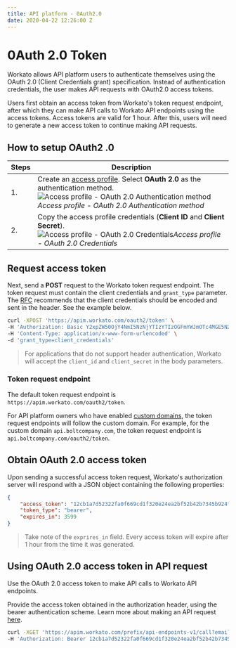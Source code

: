 ```yaml
---
title: API platform - 0Auth2.0
date: 2020-04-22 12:26:00 Z
---
```


# 0Auth 2.0 Token

Workato allows API platform users to authenticate themselves using the OAuth 2.0 (Client Credentials grant) specification. Instead of authentication credentials, the user makes API requests with OAuth2.0 access tokens.

Users first obtain an access token from Workato's token request endpoint, after which they can make API calls to Workato API endpoints using the access tokens. Access tokens are valid for 1 hour. After this, users will need to generate a new access token to continue making API requests.

## How to setup OAuth2 .0

| Steps | Description |
| ----- | ----------- |
| 1. | Create an [access profile](/api-mgmt/api-client-mgmt.md#access-profile). Select **OAuth 2.0** as the authentication method.<br>![Access profile - OAuth 2.0 Authentication method](~@img/api-mgmt/access-profile-oauth2.png)*Access profile - OAuth 2.0 Authentication method* |
| 2. | Copy the access profile credentials (**Client ID** and **Client Secret**).<br>![Access profile - OAuth 2.0 Credentials](~@img/api-mgmt/oauth-credentials.png)*Access profile - OAuth 2.0 Credentials*

## Request access token

Next, send a **POST** request to the Workato token request endpoint. The token request must contain the client credentials and `grant_type` parameter. The [RFC](https://tools.ietf.org/html/rfc6749#section-4.4) recommends that the client credentials should be encoded and sent in the header. See the example below.

```bash
curl -XPOST 'https://apim.workato.com/oauth2/token' \
-H 'Authorization: Basic Y2xpZW50OjY4NmI5NzNjYTIzYTIzOGFmYWJmOTc4MGE5N2Iw==' \
-H 'Content-Type: application/x-www-form-urlencoded' \
-d 'grant_type=client_credentials'
```

> For applications that do not support header authentication, Workato will accept the `client_id` and `client_secret` in the body parameters.

### Token request endpoint

The default token request endpoint is `https://apim.workato.com/oauth2/token`.

For API platform owners who have enabled [custom domains](/api-mgmt/custom-domain.md), the token request endpoints will follow the custom domain. For example, for the custom domain `api.boltcompany.com`, the token request endpoint is `api.boltcompany.com/oauth2/token`.


## Obtain OAuth 2.0 access token

Upon sending a successful access token request, Workato's authorization server will respond with a JSON object containing the following properties:

```json
{
    "access_token": "12cb1a7d52322fa0f669cd1f320e24ea2bf52b42b7345b924f7c2fa700b2e563",
    "token_type": "bearer",
    "expires_in": 3599
}
```

> Take note of the `exprires_in` field. Every access token will expire after 1 hour from the time it was generated.

## Using OAuth 2.0 access token in API request

Use the OAuth 2.0 access token to make API calls to Workato API endpoints.

Provide the access token obtained in the authorization header, using the bearer authentication scheme. Learn more about making an API request [here](/api-mgmt/calling-apis.md).

```bash
curl -XGET 'https://apim.workato.com/prefix/api-endpoints-v1/call?email=john-doe%40acme.com'\
-H 'Authorization: Bearer 12cb1a7d52322fa0f669cd1f320e24ea2bf52b42b7345b924f7c2fa700b2e563' \

```
